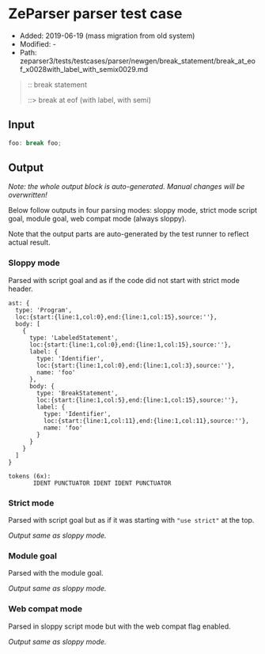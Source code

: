 # ZeParser parser test case

- Added: 2019-06-19 (mass migration from old system)
- Modified: -
- Path: zeparser3/tests/testcases/parser/newgen/break_statement/break_at_eof_x0028with_label_with_semix0029.md

> :: break statement
>
> ::> break at eof (with label, with semi)

## Input

`````js
foo: break foo;
`````

## Output

_Note: the whole output block is auto-generated. Manual changes will be overwritten!_

Below follow outputs in four parsing modes: sloppy mode, strict mode script goal, module goal, web compat mode (always sloppy).

Note that the output parts are auto-generated by the test runner to reflect actual result.

### Sloppy mode

Parsed with script goal and as if the code did not start with strict mode header.

`````
ast: {
  type: 'Program',
  loc:{start:{line:1,col:0},end:{line:1,col:15},source:''},
  body: [
    {
      type: 'LabeledStatement',
      loc:{start:{line:1,col:0},end:{line:1,col:15},source:''},
      label: {
        type: 'Identifier',
        loc:{start:{line:1,col:0},end:{line:1,col:3},source:''},
        name: 'foo'
      },
      body: {
        type: 'BreakStatement',
        loc:{start:{line:1,col:5},end:{line:1,col:15},source:''},
        label: {
          type: 'Identifier',
          loc:{start:{line:1,col:11},end:{line:1,col:11},source:''},
          name: 'foo'
        }
      }
    }
  ]
}

tokens (6x):
       IDENT PUNCTUATOR IDENT IDENT PUNCTUATOR
`````

### Strict mode

Parsed with script goal but as if it was starting with `"use strict"` at the top.

_Output same as sloppy mode._

### Module goal

Parsed with the module goal.

_Output same as sloppy mode._

### Web compat mode

Parsed in sloppy script mode but with the web compat flag enabled.

_Output same as sloppy mode._
